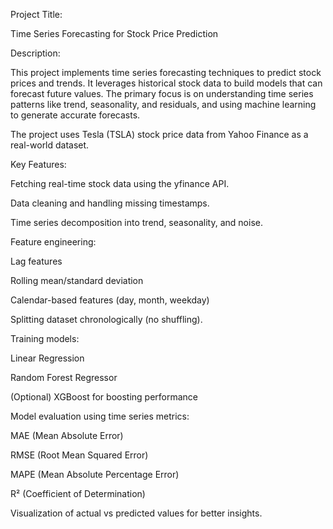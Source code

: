 Project Title:

Time Series Forecasting for Stock Price Prediction

Description:

This project implements time series forecasting techniques to predict stock prices and trends. It leverages historical stock data to build models that can forecast future values. The primary focus is on understanding time series patterns like trend, seasonality, and residuals, and using machine learning to generate accurate forecasts.

The project uses Tesla (TSLA) stock price data from Yahoo Finance as a real-world dataset.

Key Features:

Fetching real-time stock data using the yfinance API.

Data cleaning and handling missing timestamps.

Time series decomposition into trend, seasonality, and noise.

Feature engineering:

Lag features

Rolling mean/standard deviation

Calendar-based features (day, month, weekday)

Splitting dataset chronologically (no shuffling).

Training models:

Linear Regression

Random Forest Regressor

(Optional) XGBoost for boosting performance

Model evaluation using time series metrics:

MAE (Mean Absolute Error)

RMSE (Root Mean Squared Error)

MAPE (Mean Absolute Percentage Error)

R² (Coefficient of Determination)

Visualization of actual vs predicted values for better insights.
